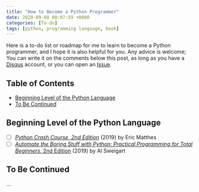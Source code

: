 ```yaml
---
title: "How to Become a Python Programmer"
date: 2020-09-08 00:07:59 +0800
categories: [To-do]
tags: [python, programming language, book]
---
```


Here is a to-do list or roadmap for me to learn to become a Python programmer, and I hope it is also helpful for you. Any advice is welcome; You can write it on the comments below this post, as long as you have a [Disqus](https://disqus.com/) account, or you can open an [Issue](https://github.com/ngzhio/ngzhio.github.io/issues/new).

## Table of Contents <!-- omit in toc -->

- [Beginning Level of the Python Language](#beginning-level-of-the-python-language)
- [To Be Continued](#to-be-continued)

## Beginning Level of the Python Language

- [ ] [*Python Crash Course, 2nd Edition*](https://nostarch.com/pythoncrashcourse2e) (2019) by Eric Matthes
- [ ] [*Automate the Boring Stuff with Python: Practical Programming for Total Beginners*, 2nd Edition](https://automatetheboringstuff.com/) (2019) by Al Sweigart

## To Be Continued

...
